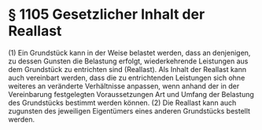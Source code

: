 # § 1105 Gesetzlicher Inhalt der Reallast
(1) Ein Grundstück kann in der Weise belastet werden, dass an denjenigen, zu dessen Gunsten die Belastung erfolgt, wiederkehrende Leistungen aus dem Grundstück zu entrichten sind (Reallast). Als Inhalt der Reallast kann auch vereinbart werden, dass die zu entrichtenden Leistungen sich ohne weiteres an veränderte Verhältnisse anpassen, wenn anhand der in der Vereinbarung festgelegten Voraussetzungen Art und Umfang der Belastung des Grundstücks bestimmt werden können.
(2) Die Reallast kann auch zugunsten des jeweiligen Eigentümers eines anderen Grundstücks bestellt werden.